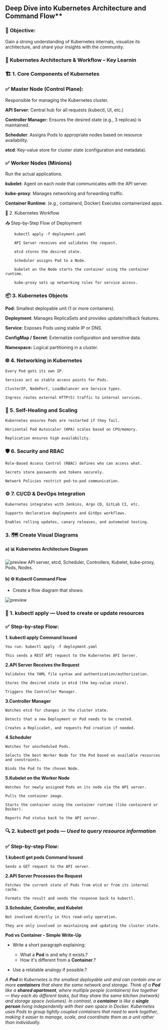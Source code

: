 ## Deep Dive into Kubernetes Architecture and Command Flow**

### 🎯 **Objective:**

Gain a strong understanding of Kubernetes internals, visualize its architecture, and share your insights with the community.

### 🧠 Kubernetes Architecture & Workflow – Key Learnin

### 🏗️ 1. Core Components of Kubernetes

### ✅ Master Node (Control Plane):

   Responsible for managing the Kubernetes cluster.

**API Server**: Central hub for all requests (kubectl, UI, etc.)

**Controller Manage**r: Ensures the desired state (e.g., 3 replicas) is maintained.

**Scheduler**: Assigns Pods to appropriate nodes based on resource availability.

**etcd**: Key-value store for cluster state (configuration and metadata).

### ✅ Worker Nodes (Minions)
Run the actual applications.

**kubelet**: Agent on each node that communicates with the API server.

**kube-proxy**: Manages networking and forwarding traffic.

**Container Runtime**: (e.g., containerd, Docker) Executes containerized apps.

🔁 2. Kubernetes Workflow

📥 Step-by-Step Flow of Deployment

        kubectl apply -f deployment.yaml

        API Server receives and validates the request.

        etcd stores the desired state.

        Scheduler assigns Pod to a Node.

        kubelet on the Node starts the container using the container runtime.

        kube-proxy sets up networking rules for service access.

### 📦 3. Kubernetes Objects

 **Pod:** Smallest deployable unit (1 or more containers).

**Deployment**:
Manages ReplicaSets and provides update/rollback features.

**Service**: 
Exposes Pods using stable IP or DNS.

**ConfigMap / Secret**: 
Externalize configuration and sensitive data.

**Namespace:** 
Logical partitioning in a cluster.

### 🌐 4. Networking in Kubernetes

    Every Pod gets its own IP.

    Services act as stable access points for Pods.

    ClusterIP, NodePort, LoadBalancer are Service types.

    Ingress routes external HTTP(S) traffic to internal services.


### 🔄 5. Self-Healing and Scaling

    Kubernetes ensures Pods are restarted if they fail.

    Horizontal Pod Autoscaler (HPA) scales based on CPU/memory.

    Replication ensures high availability.

### 🛡️ 6. Security and RBAC
    Role-Based Access Control (RBAC) defines who can access what.

    Secrets store passwords and tokens securely.

    Network Policies restrict pod-to-pod communication.

### ⚙️ 7. CI/CD & DevOps Integration
    Kubernetes integrates with Jenkins, Argo CD, GitLab CI, etc.

    Supports declarative deployments and GitOps workflows.

    Enables rolling updates, canary releases, and automated testing.


### 3. 🗺️ **Create Visual Diagrams**

#### a) 📊 **Kubernetes Architecture Diagram**

![preview](K8s_archi..png)
API server, etcd, Scheduler, Controllers, Kubelet, kube-proxy, Pods, Nodes.

#### b) ⚙️ **Kubectl Command Flow**

* Create a flow diagram that shows:

![preview](kubectl.png)

### 🧠 1. kubectl apply — Used to create or update resources
### ✅ Step-by-step Flow:

**1. kubectl apply Command Issued**

    You run: kubectl apply -f deployment.yaml

    This sends a REST API request to the Kubernetes API Server.

**2.API Server Receives the Request**

    Validates the YAML file syntax and authentication/authorization.

    Stores the desired state in etcd (the key-value store).

    Triggers the Controller Manager.

**3.Controller Manager**

    Watches etcd for changes in the cluster state.

    Detects that a new Deployment or Pod needs to be created.

    Creates a ReplicaSet, and requests Pod creation if needed.

**4.Scheduler**

    Watches for unscheduled Pods.

    Selects the best Worker Node for the Pod based on available resources and constraints.

    Binds the Pod to the chosen Node.

**5.Kubelet on the Worker Node**

    Watches for newly assigned Pods on its node via the API server.

    Pulls the container image.

    Starts the container using the container runtime (like containerd or Docker).

    Reports Pod status back to the API server.

### 🔍 2. kubectl get pods — ***Used to query resource information***
### ✅ Step-by-step Flow:

**1.kubectl get pods Command Issued**

    Sends a GET request to the API server.

**2.API Server Processes the Request**


    Fetches the current state of Pods from etcd or from its internal cache.

    Formats the result and sends the response back to kubectl.

**3.Scheduler, Controller, and Kubelet**

    Not involved directly in this read-only operation.

    They are only involved in maintaining and updating the cluster state.

**Pod vs Container - Simple Write-Up**

* Write a short paragraph explaining:

  * What a **Pod** is and why it exists.?
  * How it's different from a **Container**.?
* Use a relatable analogy if possible.?

*A **Pod** in Kubernetes is the smallest deployable unit and can contain one or more **containers** that share the same network and storage. Think of a **Pod** like a **shared apartment**, where multiple people (containers) live together — they each do different tasks, but they share the same kitchen (network) and storage space (volumes). In contrast, a **container** is like a **single person** living independently with their own space in Docker. Kubernetes uses Pods to group tightly coupled containers that need to work together, making it easier to manage, scale, and coordinate them as a unit rather than individually.*





